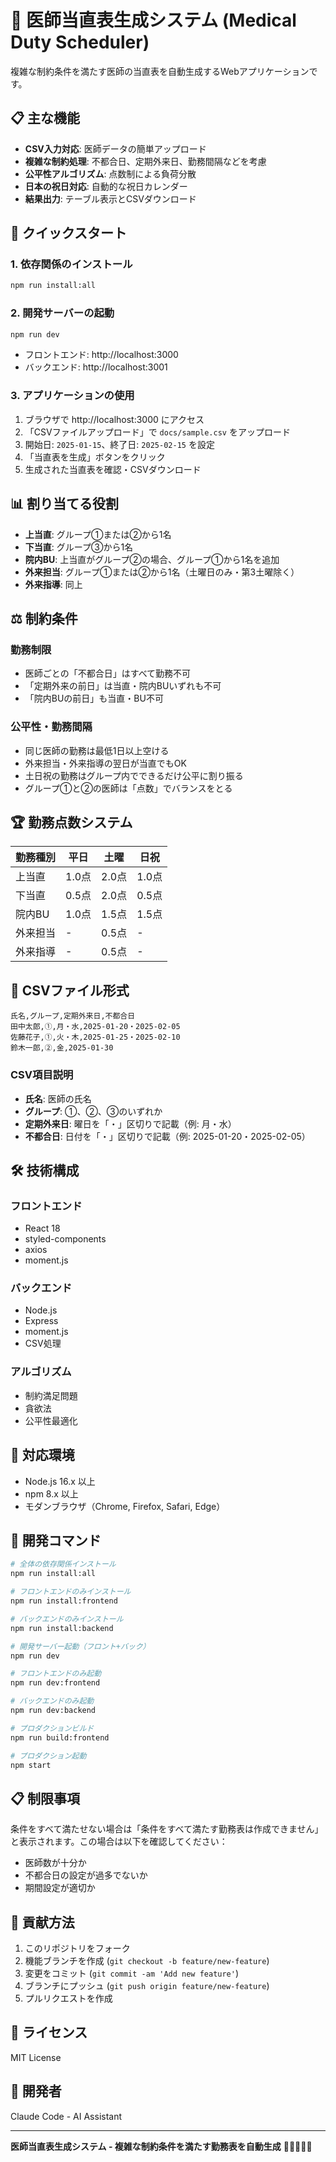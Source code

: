 # 🏥 医師当直表生成システム (Medical Duty Scheduler)

複雑な制約条件を満たす医師の当直表を自動生成するWebアプリケーションです。

## 📋 主な機能

- **CSV入力対応**: 医師データの簡単アップロード
- **複雑な制約処理**: 不都合日、定期外来日、勤務間隔などを考慮
- **公平性アルゴリズム**: 点数制による負荷分散
- **日本の祝日対応**: 自動的な祝日カレンダー
- **結果出力**: テーブル表示とCSVダウンロード

## 🚀 クイックスタート

### 1. 依存関係のインストール
```bash
npm run install:all
```

### 2. 開発サーバーの起動
```bash
npm run dev
```
- フロントエンド: http://localhost:3000
- バックエンド: http://localhost:3001

### 3. アプリケーションの使用
1. ブラウザで http://localhost:3000 にアクセス
2. 「CSVファイルアップロード」で `docs/sample.csv` をアップロード
3. 開始日: `2025-01-15`、終了日: `2025-02-15` を設定
4. 「当直表を生成」ボタンをクリック
5. 生成された当直表を確認・CSVダウンロード

## 📊 割り当てる役割

- **上当直**: グループ①または②から1名
- **下当直**: グループ③から1名  
- **院内BU**: 上当直がグループ②の場合、グループ①から1名を追加
- **外来担当**: グループ①または②から1名（土曜日のみ・第3土曜除く）
- **外来指導**: 同上

## ⚖️ 制約条件

### 勤務制限
- 医師ごとの「不都合日」はすべて勤務不可
- 「定期外来の前日」は当直・院内BUいずれも不可
- 「院内BUの前日」も当直・BU不可

### 公平性・勤務間隔
- 同じ医師の勤務は最低1日以上空ける
- 外来担当・外来指導の翌日が当直でもOK
- 土日祝の勤務はグループ内でできるだけ公平に割り振る
- グループ①と②の医師は「点数」でバランスをとる

## 🏆 勤務点数システム

| 勤務種別 | 平日 | 土曜 | 日祝 |
|---------|------|------|------|
| 上当直 | 1.0点 | 2.0点 | 1.0点 |
| 下当直 | 0.5点 | 2.0点 | 0.5点 |
| 院内BU | 1.0点 | 1.5点 | 1.5点 |
| 外来担当 | - | 0.5点 | - |
| 外来指導 | - | 0.5点 | - |

## 📁 CSVファイル形式

```csv
氏名,グループ,定期外来日,不都合日
田中太郎,①,月・水,2025-01-20・2025-02-05
佐藤花子,①,火・木,2025-01-25・2025-02-10
鈴木一郎,②,金,2025-01-30
```

### CSV項目説明
- **氏名**: 医師の氏名
- **グループ**: ①、②、③のいずれか
- **定期外来日**: 曜日を「・」区切りで記載（例: 月・水）
- **不都合日**: 日付を「・」区切りで記載（例: 2025-01-20・2025-02-05）

## 🛠 技術構成

### フロントエンド
- React 18
- styled-components
- axios
- moment.js

### バックエンド
- Node.js
- Express
- moment.js
- CSV処理

### アルゴリズム
- 制約満足問題
- 貪欲法
- 公平性最適化

## 📱 対応環境

- Node.js 16.x 以上
- npm 8.x 以上
- モダンブラウザ（Chrome, Firefox, Safari, Edge）

## 🔧 開発コマンド

```bash
# 全体の依存関係インストール
npm run install:all

# フロントエンドのみインストール
npm run install:frontend

# バックエンドのみインストール
npm run install:backend

# 開発サーバー起動（フロント+バック）
npm run dev

# フロントエンドのみ起動
npm run dev:frontend

# バックエンドのみ起動
npm run dev:backend

# プロダクションビルド
npm run build:frontend

# プロダクション起動
npm start
```

## 📋 制限事項

条件をすべて満たせない場合は「条件をすべて満たす勤務表は作成できません」と表示されます。この場合は以下を確認してください：

- 医師数が十分か
- 不都合日の設定が過多でないか
- 期間設定が適切か

## 🤝 貢献方法

1. このリポジトリをフォーク
2. 機能ブランチを作成 (`git checkout -b feature/new-feature`)
3. 変更をコミット (`git commit -am 'Add new feature'`)
4. ブランチにプッシュ (`git push origin feature/new-feature`)
5. プルリクエストを作成

## 📄 ライセンス

MIT License

## 👥 開発者

Claude Code - AI Assistant

---

**医師当直表生成システム - 複雑な制約条件を満たす勤務表を自動生成** 🏥👨‍⚕️👩‍⚕️
